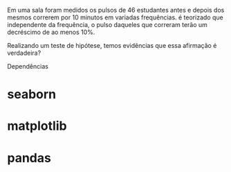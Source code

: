 Em uma sala foram medidos os pulsos de 46 estudantes antes e depois dos mesmos correrem por 10 minutos em variadas frequências.
é teorizado que independente da frequência, o pulso daqueles que correram terão um decréscimo de
ao menos 10%.

Realizando um teste de hipótese, temos evidências que essa afirmação é verdadeira?

Dependências
# seaborn
# matplotlib
# pandas
